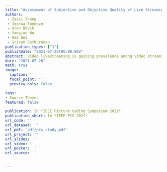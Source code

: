 ```yaml
---
title: "Assessment of Subjective and Objective Quality of Live Streaming Sports Videos"
authors: 
 - Zaixi Shang
 - Joshua Ebenezer
 - Alan Bovik
 - Yongjun Wu
 - Hai Wei
 - Sriram Sethuraman
publication_types: ["1"]
publishDate: "2021-07-26T00:00:00Z"
abstract: Video livestreaming is gaining prevalence among video streaming services, especially for the delivery of live, high motion content such as sporting events. The quality of these livestreaming videos can be adversely affected by any of a wide variety of events, including capture artifacts, and distortions incurred during coding and transmission. High motion content can cause or exacerbate many kinds of distortion, such as motion blur and stutter. Because of this, the development of objective Video Quality Assessment (VQA) algorithms that can predict the perceptual quality of high motion, live streamed videos is greatly desired. Important purpleresources for developing these algorithms are aropriate databases that exemplify the kinds of live streaming video distortions encountered in practice. Towards making progress in this direction, we built a video quality database specifically designed for live streaming VQA research. The new video database is called the Laboratory for Image and Video Engineering (LIVE) Livestream Database. The LIVE Livestream Database includes 315 videos of 45 rdsource sequences from 33 original contents impaired by 6 types of distortions. We also performed a subjective quality study using the new database, whereby more than 12,000 human opinions were gathered from 40 subjects. We demonstrate the usefulness of the new resource by performing a holistic evaluation of the performance purpleof current state-of-the-art (SOTA) VQA models. We envision that researchers will find the dataset to be useful for the development, testing, and comparison of future VQA models. The LIVE Livestream database is being made publicly available for these purposes at "live.ece.utexas.edu/research/LIVE_APV_Study/apv_index.html"
date: "2021-07-26"
math: true
image:
  caption: ''
  focal_point: ''
  preview_only: false

tags:
- Source Themes
featured: false

publication: In *IEEE Picture Coding Symposium 2021*
publication_short: In *IEEE PCS 2021*
url_code: '' 
url_dataset: ''
url_pdf: 'pdf/pcs_study.pdf'
url_project: ''
url_slides: ''
url_video: ''
url_poster: ''
url_source: ''


---
```


